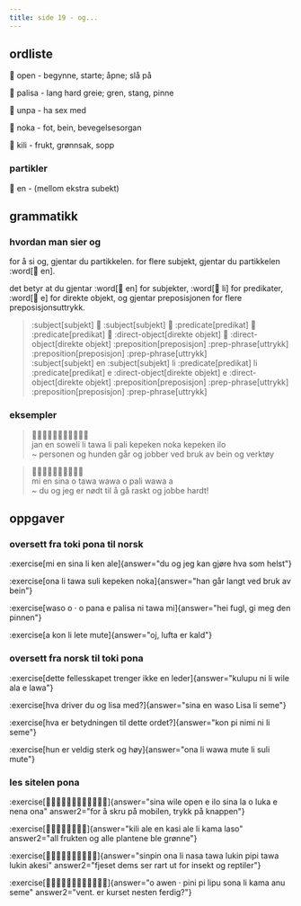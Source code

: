```yaml
---
title: side 19 - og... 
---
```

## ordliste

󱥇 open - begynne, starte; åpne; slå på

󱥊 palisa - lang hard greie; gren, stang, pinne

󱥯 unpa - ha sex med

󱥃 noka - fot, bein, bevegelsesorgan

󱤚 kili - frukt, grønnsak, sopp


### partikler

󱤊 en - (mellom ekstra subekt)


## grammatikk
### hvordan man sier og

for å si og, gjentar du partikkelen. for flere subjekt, gjentar du partikkelen :word[󱤊 en].

det betyr at du gjentar :word[󱤊 en] for subjekter, :word[󱤧 li] for predikater, :word[󱤉 e] for direkte objekt, og gjentar preposisjonen for flere preposisjonsuttrykk. 

> :subject[subjekt] 󱤊 :subject[subjekt] 󱤧 :predicate[predikat] 󱤧 :predicate[predikat] 󱤊 :direct-object[direkte objekt] 󱤊 :direct-object[direkte objekt] :preposition[preposisjon] :prep-phrase[uttrykk] :preposition[preposisjon] :prep-phrase[uttrykk] \
> :subject[subjekt] en :subject[subjekt] li :predicate[predikat] li :predicate[predikat] e :direct-object[direkte objekt] e :direct-object[direkte objekt] :preposition[preposisjon] :prep-phrase[uttrykk] :preposition[preposisjon] :prep-phrase[uttrykk]

### eksempler

> 󱤑󱤊󱥢󱤧󱥩󱤧󱥉󱤙󱥃󱤙󱤎 \
> jan en soweli li tawa li pali kepeken noka kepeken ilo \
> ~ personen og hunden går og jobber ved bruk av bein og verktøy

> 󱤴󱤊󱥞󱥄󱥩󱥵󱥄󱥉󱥵󱤀 \
> mi en sina o tawa wawa o pali wawa a \
> ~ du og jeg er nødt til å gå raskt og jobbe hardt!

## oppgaver
### oversett fra toki pona til norsk 
:exercise[mi en sina li ken ale]{answer="du og jeg kan gjøre hva som helst"}

:exercise[ona li tawa suli kepeken noka]{answer="han går langt ved bruk av bein"}

:exercise[waso o · o pana e palisa ni tawa mi]{answer="hei fugl, gi meg den pinnen"}

:exercise[a kon li lete mute]{answer="oj, lufta er kald"}

### oversett fra norsk til toki pona
:exercise[dette fellesskapet trenger ikke en leder]{answer="kulupu ni li wile ala e lawa"}

:exercise[hva driver du og lisa med?]{answer="sina en waso Lisa li seme"}

:exercise[hva er betydningen til dette ordet?]{answer="kon pi nimi ni li seme"}

:exercise[hun er veldig sterk og høy]{answer="ona li wawa mute li suli mute"}

### les sitelen pona
:exercise[󱥞󱥷󱥇󱤉󱤎󱥞󱤡󱥄󱤭󱤉󱥀󱥆]{answer="sina wile open e ilo sina la o luka e nena ona" answer2="for å skru på mobilen, trykk på knappen"}

:exercise[󱤚󱤄󱤊󱤗󱤄󱤧󱤖󱤣]{answer="kili ale en kasi ale li kama laso" answer2="all frukten og alle plantene ble grønne"}

:exercise[󱥟󱥆󱤧󱤾󱥩󱤮󱥑󱥩󱤮󱤁]{answer="sinpin ona li nasa tawa lukin pipi tawa lukin akesi" answer2="fjeset dems ser rart ut for insekt og reptiler"}

:exercise[󱥄󱤈󱦜󱥐󱥍󱤪󱥡󱥁󱤧󱤖󱤇󱥙]{answer="o awen · pini pi lipu sona li kama anu seme" answer2="vent. er kurset nesten ferdig?"}
